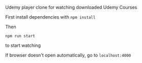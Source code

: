 Udemy player clone for watching downloaded Udemy Courses

First install dependencies with
``npm install``

Then 
 
``npm run start ``

to start watching

If browser doesn't open automatically, go to
``localhost:4000``
 


